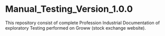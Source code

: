 # Manual_Testing_Version_1.0.0
This repository consist of complete Profession Industrial Documentation of exploratory Testing performed on Groww (stock exchange website).
